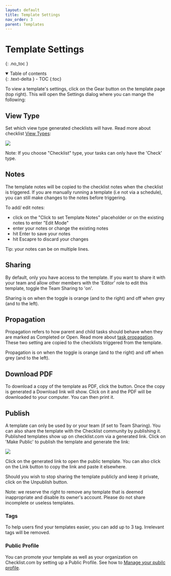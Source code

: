 ```yaml
---
layout: default
title: Template Settings
nav_order: 3
parent: Templates
---
```


# Template Settings

{: .no_toc }

<details open markdown="block">
  <summary>
    Table of contents
  </summary>
  {: .text-delta }
- TOC
{:toc}
</details>

To view a template's settings, click on the Gear button on the template page (top right). This will open the Settings dialog where you can mange the following:

## View Type

Set which view type generated checklists will have. Read more about checklist [View Types](/checklists/checklist-views/):

![](/assets/images/templates/template-settings-type.png)

Note: If you choose "Checklist" type, your tasks can only have the 'Check' type.

## Notes

The template notes will be copied to the checklist notes when the checklist is triggered. If you are manually running a template (i.e not via a schedule), you can still make changes to the notes before triggering.

To add/ edit notes:

- click on the "Click to set Template Notes" placeholder or on the existing notes to enter "Edit Mode"
- enter your notes or change the existing notes
- hit Enter to save your notes
- hit Escapre to discard your changes

Tip: your notes can be on multiple lines.

## Sharing

By default, only you have access to the template. If you want to share it with your team and allow other members with the 'Editor' role to edit this template, toggle the Team Sharing to 'on'.

Sharing is on when the toggle is orange (and to the right) and off when grey (and to the left).

## Propagation

Propagation refers to how parent and child tasks should behave when they are marked as Completed or Open. Read more about [task propagation](/checklists/form-view/#propagation). These two setting are copied to the checklists triggered from the template.

Propagation is on when the toggle is orange (and to the right) and off when grey (and to the left).

## Download PDF

To download a copy of the template as PDF, click the button. Once the copy is generated a Download link will show. Click on it and the PDF will be downloaded to your computer. You can then print it.

## Publish

A template can only be used by or your team (if set to Team Sharing). You can also share the template with the Checklist community by publishing it. Published templates show up on checklist.com via a generated link. Click on 'Make Public' to publish the template and generate the link:

![](/assets/images/templates/template-settings-publish.png)

Click on the generated link to open the public template. You can also click on the Link button to copy the link and paste it elsewhere.

Should you wish to stop sharing the template publicly and keep it private, click on the Unpublish button.

Note: we reserve the right to remove any template that is deemed inappropriate and disable its owner's account. Please do not share incomplete or useless templates.

### Tags

To help users find your templates easier, you can add up to 3 tag. Irrelevant tags will be removed.

### Public Profile

You can promote your template as well as your organization on Checklist.com by setting up a Public Profile. See how to [Manage your pubilc profile](https://docs.checklist.com/organizations/).